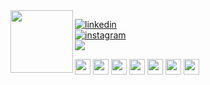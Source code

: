 
<img align="left" src="https://github.com/ghofranebenhmaid/ghofranebenhmaid/blob/master/logo.png" width="100">

[![linkedin](https://img.shields.io/badge/-@ghofranebenhmaid-313131?style=flat-square&labelColor=313131&logo=LinkedIn&logoColor=white&color=313131)](https://www.linkedin.com/in/ghofranebenhmaid/)<br>
[![instagram](https://img.shields.io/badge/-@ghofranebenhmaid-313131?style=flat-square&labelColor=313131&logo=Instagram&logoColor=white&color=313131)](https://www.instagram.com/in/ghofranebenhmaid/)<br>
[![](https://img.shields.io/badge/-www.ghofrane.com-313131?style=flat-square&labelColor=313131&logo=Website&logoColor=white&color=313131)](https://ghofrane.herokuapp.com/)

<p>
  <img src="https://i.giphy.com/media/XAxylRMCdpbEWUAvr8/200.webp" width="25">
  <img src="https://media.giphy.com/media/fsEaZldNC8A1PJ3mwp/giphy.gif" width="25">
  <img src="https://media3.giphy.com/media/ln7z2eWriiQAllfVcn/200w.webp" width="25">
  <img src="https://i.giphy.com/media/eNAsjO55tPbgaor7ma/200w.webp" width="25">
  <img src="https://media3.giphy.com/media/kdFc8fubgS31b8DsVu/giphy.webp" width="25">
  <img src="https://i.giphy.com/media/KzJkzjggfGN5Py6nkT/200.webp" width="25">
  <img src="https://i.giphy.com/media/IdyAQJVN2kVPNUrojM/200.webp" width="25"> 
</p>
